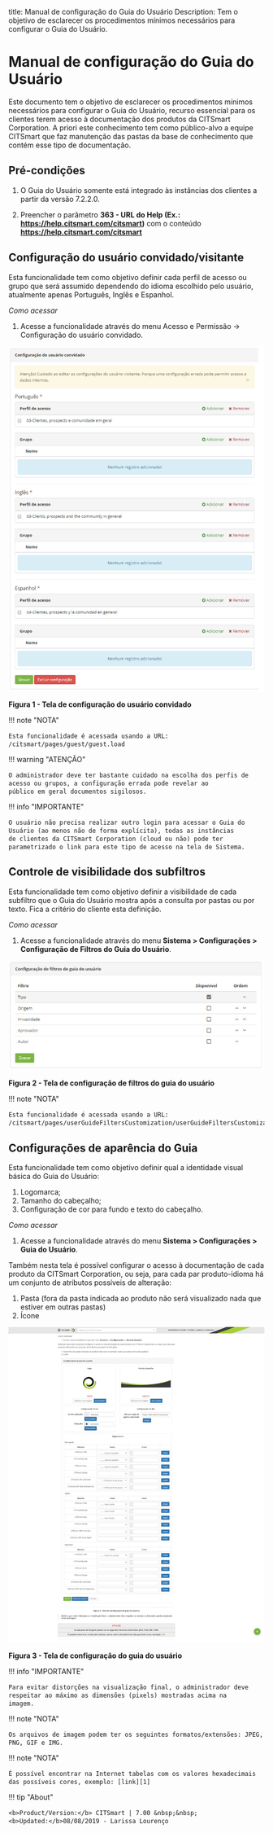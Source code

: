 title:  Manual de configuração do Guia do Usuário
Description: Tem o objetivo de esclarecer os procedimentos mínimos necessários para configurar o Guia do Usuário. 
# Manual de configuração do Guia do Usuário

Este documento tem o objetivo de esclarecer os procedimentos mínimos necessários para configurar o Guia do Usuário, recurso essencial
para os clientes terem acesso à documentação dos produtos da CITSmart Corporation. A priori este conhecimento tem como público-alvo a 
equipe CITSmart que faz manutenção das pastas da base de conhecimento que contém esse tipo de documentação.

Pré-condições
-----------------

1. O Guia do Usuário somente está integrado às instâncias dos clientes a partir da versão 7.2.2.0.

2. Preencher o parâmetro **363 - URL do Help (Ex.: https://help.citsmart.com/citsmart)** com o conteúdo 
**https://help.citsmart.com/citsmart**

Configuração do usuário convidado/visitante
----------------------------------------------

Esta funcionalidade tem como objetivo definir cada perfil de acesso ou grupo que será assumido dependendo do idioma escolhido pelo
usuário, atualmente apenas Português, Inglês e Espanhol.

*Como acessar*

1. Acesse a funcionalidade através do menu Acesso e Permissão → Configuração do usuário convidado.

![Convidado](images/conf-guia.img1.jpg)

**Figura 1 - Tela de configuração do usuário convidado**

!!! note "NOTA"

    Esta funcionalidade é acessada usando a URL: /citsmart/pages/guest/guest.load

!!! warning "ATENÇÃO"

    O administrador deve ter bastante cuidado na escolha dos perfis de acesso ou grupos, a configuração errada pode revelar ao
    público em geral documentos sigilosos.
    
!!! info "IMPORTANTE"

    O usuário não precisa realizar outro login para acessar o Guia do Usuário (ao menos não de forma explícita), todas as instâncias
    de clientes da CITSmart Corporation (cloud ou não) pode ter parametrizado o link para este tipo de acesso na tela de Sistema.
    
Controle de visibilidade dos subfiltros
-------------------------------------------

Esta funcionalidade tem como objetivo definir a visibilidade de cada subfiltro que o Guia do Usuário mostra após a consulta por 
pastas ou por texto. Fica a critério do cliente esta definição.

*Como acessar*

1. Acesse a funcionalidade através do menu **Sistema > Configurações > Configuração de Filtros do Guia do Usuário**.

![Filtros](images/conf-guia.img2.jpg)

**Figura 2 - Tela de configuração de filtros do guia do usuário**

!!! note "NOTA"

    Esta funcionalidade é acessada usando a URL: /citsmart/pages/userGuideFiltersCustomization/userGuideFiltersCustomization.load

Configurações de aparência do Guia
--------------------------------------

Esta funcionalidade tem como objetivo definir qual a identidade visual básica do Guia do Usuário:

1. Logomarca;
2. Tamanho do cabeçalho;
3. Configuração de cor para fundo e texto do cabeçalho.

*Como acessar*

1. Acesse a funcionalidade através do menu **Sistema > Configurações > Guia do Usuário**.

Também nesta tela é possível configurar o acesso à documentação de cada produto da CITSmart Corporation, ou seja, para cada par
produto-idioma há um conjunto de atributos possíveis de alteração:

1. Pasta (fora da pasta indicada ao produto não será visualizado nada que estiver em outras pastas)
2. Ícone

![Configuração](images/conf-guia.img3.jpg)

**Figura 3 - Tela de configuração do guia do usuário**

!!! info "IMPORTANTE"

    Para evitar distorções na visualização final, o administrador deve respeitar ao máximo as dimensões (pixels) mostradas acima na
    imagem.
    
!!! note "NOTA"

    Os arquivos de imagem podem ter os seguintes formatos/extensões: JPEG, PNG, GIF e IMG.

!!! note "NOTA"

    É possível encontrar na Internet tabelas com os valores hexadecimais das possíveis cores, exemplo: [link][1]
    
!!! tip "About"

    <b>Product/Version:</b> CITSmart | 7.00 &nbsp;&nbsp;
    <b>Updated:</b>08/08/2019 - Larissa Lourenço


[1]:https://www.rapidtables.com/web/color/RGB_Color.html

